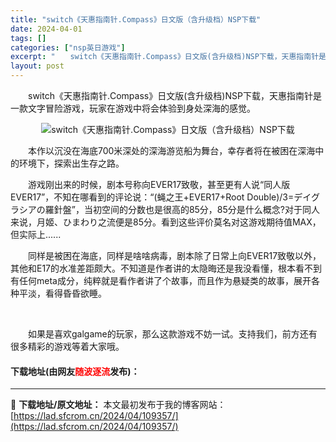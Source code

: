 ```yaml
---
title: "switch《天惠指南针.Compass》日文版（含升级档）NSP下载"
date: 2024-04-01
tags: []
categories: ["nsp英日游戏"]
excerpt: "　　switch《天惠指南针.Compass》日文版(含升级档)NSP下载，天惠指南针是一款文字冒险游戏，玩家在游戏中将会体验到身处深海的感觉。 　　本作以沉没在海底700米深处的深海游览船为舞台，幸存者将在被困在深海中的环境下，探索出生存之路。 　　游戏刚出来的时候，剧本号称向EVER17致敬，甚&hellip;"
layout: post
---
```


 <p>　　switch《天惠指南针.Compass》日文版(含升级档)NSP下载，天惠指南针是一款文字冒险游戏，玩家在游戏中将会体验到身处深海的感觉。</p> <p align="center"><img align="" border="0" src="https://lad.sfcrom.cn/wp-content/uploads/2024/04/20240401_660a3755a36b5.webp" alt="switch《天惠指南针.Compass》日文版（含升级档）NSP下载" /></p> <p>　　本作以沉没在海底700米深处的深海游览船为舞台，幸存者将在被困在深海中的环境下，探索出生存之路。</p> <p>　　游戏刚出来的时候，剧本号称向EVER17致敬，甚至更有人说&ldquo;同人版EVER17&rdquo;，不知在哪看到的评论说：&ldquo;(蝇之王+EVER17+Root Double)/3=デイグラシアの羅針盤&rdquo;，当初空间的分数也是很高的85分，85分是什么概念?对于同人来说，月姬、ひまわり之流便是85分。看到这些评价莫名对这游戏期待值MAX，但实际上......</p> <p>　　同样是被困在海底，同样是啥啥病毒，剧本除了日常上向EVER17致敬以外，其他和E17的水准差距颇大。不知道是作者讲的太隐晦还是我没看懂，根本看不到有任何meta成分，纯粹就是看作者讲了个故事，而且作为悬疑类的故事，展开各种平淡，看得昏昏欲睡。</p> <p>&nbsp;</p> <p>　　如果是喜欢galgame的玩家，那么这款游戏不妨一试。支持我们，前方还有很多精彩的游戏等着大家哦。</p> <p><h4>下载地址(由网友<font color="red">随波逐流</font>发布)：</h4></p> 

---
📖 **下载地址/原文地址：** 本文最初发布于我的博客网站：[https://lad.sfcrom.cn/2024/04/109357/](https://lad.sfcrom.cn/2024/04/109357/)
